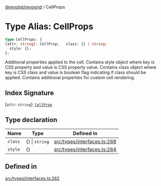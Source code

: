 [@revolist/revogrid](README.md) / CellProps

# Type Alias: CellProps

```ts
type CellProps: {
[attr: string]: CellProp;   class: {} | string;
  style: {};
};
```

Additional properties applied to the cell.
Contains style object where key is CSS property and value is CSS property value.
Contains class object where key is CSS class and value is boolean flag indicating if class should be applied.
Contains additional properties for custom cell rendering.

## Index Signature

 \[`attr`: `string`\]: [`CellProp`](TypeAlias.CellProp.md)

## Type declaration

| Name | Type | Defined in |
| ------ | ------ | ------ |
| `class` | \{\} \| `string` | [src/types/interfaces.ts:268](https://github.com/revolist/revogrid/blob/41a50f3812b438de1179c5db15e284c71422e9de/src/types/interfaces.ts#L268) |
| `style` | \{\} | [src/types/interfaces.ts:264](https://github.com/revolist/revogrid/blob/41a50f3812b438de1179c5db15e284c71422e9de/src/types/interfaces.ts#L264) |

## Defined in

[src/types/interfaces.ts:262](https://github.com/revolist/revogrid/blob/41a50f3812b438de1179c5db15e284c71422e9de/src/types/interfaces.ts#L262)
